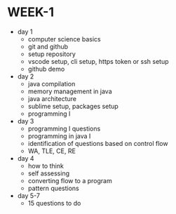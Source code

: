 # WEEK-1
- day 1
    - computer science basics
    - git and github
    - setup repository
    - vscode setup, cli setup, https token or ssh setup
    - github demo
- day 2
    - java compilation
    - memory management in java
    - java architecture
    - sublime setup, packages setup
    - programming I 
- day 3
    - programming I questions
    - programming in java I
    - identification of questions based on control flow
    - WA, TLE, CE, RE
- day 4
    - how to think
    - self assessing
    - converting flow to a program
    - pattern questions
- day 5-7
    - 15 questions to do